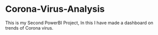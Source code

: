 # Corona-Virus-Analysis
This is my Second PowerBI Project, In this I  have made a dashboard on trends of Corona virus.
